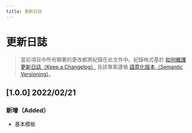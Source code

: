 ```yaml
---
title: 更新日誌
---
```


# 更新日誌

> 當前項目中所有顯著的更改都將紀錄在此文件中。紀錄格式基於 [如何維護更新日誌（Keep a Changelog）](https://keepachangelog.com/zh-TW/1.0.0/) 且該專案遵循 [語意化版本（Semantic Versioning）](https://semver.org/lang/zh-TW/)。
<!-- TEMPLATE
## [0.0.x] yyyy/mm/dd
### 新增（Added）：增加了新功能
- ...
### 變更（Changed）：更動了既有的功能
- ...
### 棄用（Deprecated）：功能將在近期被移除
- ...
### 移除（Removed）：移除了現有的功能
- ...
### 修復（Fixed）：修復了某些錯誤
- ...
### 修復（Security）：增進了安全性漏洞
- ...
 -->

## [1.0.0] 2022/02/21

### 新增（Added）

- 基本模板